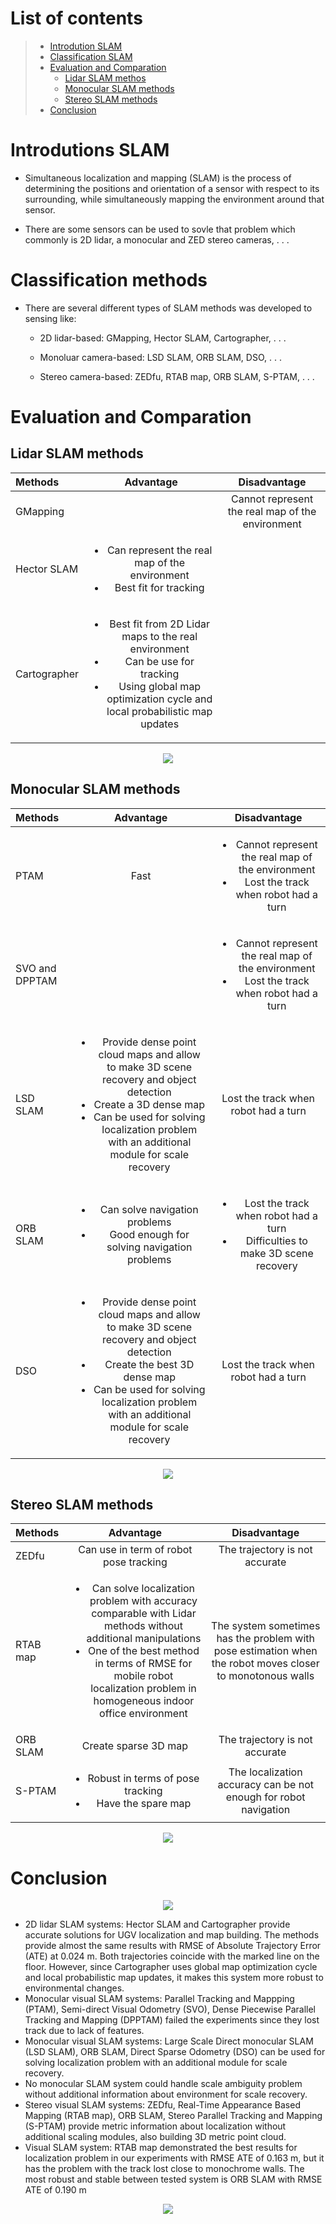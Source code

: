 # List of contents

>- [Introdution SLAM](https://github.com/tonhathuy/robot-navigation/blob/dev/docs/slam.md#introdutions-slam)
>- [Classification SLAM](https://github.com/tonhathuy/robot-navigation/blob/dev/docs/slam.md#classification-methods)
>- [Evaluation and Comparation](https://github.com/tonhathuy/robot-navigation/blob/dev/docs/slam.md#evaluation-and-comparation)
>   + [Lidar SLAM methos](https://github.com/tonhathuy/robot-navigation/blob/dev/docs/slam.md#lidar-slam-methods)
>   + [Monocular SLAM methods](https://github.com/tonhathuy/robot-navigation/blob/dev/docs/slam.md#monocular-slam-methods)
>   + [Stereo SLAM methods](https://github.com/tonhathuy/robot-navigation/blob/dev/docs/slam.md#stereo-slam-methods)
>- [Conclusion](https://github.com/tonhathuy/robot-navigation/blob/dev/docs/slam.md#conclusion)

# Introdutions SLAM

- Simultaneous localization and mapping (SLAM) is the process of determining the positions and orientation of a sensor with respect to its surrounding, while simultaneously mapping the environment around that sensor. 

- There are some sensors can be used to sovle that problem which commonly is 2D lidar, a monocular and ZED stereo cameras, . . .


# Classification methods

- There are several different types of SLAM methods was developed to sensing like:

    + 2D lidar-based: GMapping, Hector SLAM, Cartographer, . . . 

    + Monoluar camera-based: LSD SLAM, ORB SLAM, DSO, . . .

    + Stereo camera-based: ZEDfu, RTAB map, ORB SLAM, S-PTAM, . . . 


# Evaluation and Comparation

## Lidar SLAM methods

|Methods |Advantage |Disadvantage |
|:--- |:---: |:---: |
|GMapping| |Cannot represent the real map of the environment |
|Hector SLAM |<ul><li>Can represent the real map of the environment</li><li>Best fit for tracking</li></ul> | |
|Cartographer |<ul><li> Best fit from 2D Lidar maps to the real environment</li><li>Can be use for tracking</li><li>Using global map optimization cycle and local probabilistic map updates</li></ul> | |

<p align="center">
  <img src="https://github.com/tonhathuy/robot-navigation/blob/dev/docs/img/SLAM/2DLidar.png">
</p>

## Monocular SLAM methods

|Methods |Advantage |Disadvantage |
|:--- |:---: |:---: |
|PTAM| Fast | <ul><li>Cannot represent the real map of the environment</li><li>Lost the track when robot had a turn</li></ul>|
|SVO and DPPTAM| | <ul><li>Cannot represent the real map of the environment</li><li>Lost the track when robot had a turn</li></ul>|
|LSD SLAM| <ul><li> Provide dense point cloud maps and allow to make 3D scene recovery and object detection</li><li> Create a 3D dense map</li><li>Can be used for solving localization problem with an additional module for scale recovery</li></ul>| Lost the track when robot had a turn|
|ORB SLAM| <ul><li>Can solve navigation problems</li><li>Good enough for solving navigation problems</li></ul>| <ul><li>Lost the track when robot had a turn</li><li> Difficulties to make 3D scene recovery</li></ul>|
|DSO| <ul><li> Provide dense point cloud maps and allow to make 3D scene recovery and object detection</li><li> Create the best 3D dense map</li><li>Can be used for solving localization problem with an additional module for scale recovery</li></ul>| Lost the track when robot had a turn|

<p align="center">
  <img src="https://github.com/tonhathuy/robot-navigation/blob/dev/docs/img/SLAM/Monocular.png">
</p>

## Stereo SLAM methods

|Methods |Advantage |Disadvantage |
|:--- |:---: |:---: |
|ZEDfu| Can use in term of robot pose tracking| The trajectory is not accurate|
|RTAB map| <ul><li>Can solve localization problem with accuracy comparable with Lidar methods without additional manipulations</li><li>One of the best method in terms of RMSE for mobile robot localization problem in homogeneous indoor office environment</li></ul>| The system sometimes has the problem with pose estimation when the robot moves closer to monotonous walls|
|ORB SLAM| Create sparse 3D map| The trajectory is not accurate|
|S-PTAM| <ul><li>Robust in terms of pose tracking</li><li>Have the spare map</li></ul>| The localization accuracy can be not enough for robot navigation|

<p align="center">
  <img src="https://github.com/tonhathuy/robot-navigation/blob/dev/docs/img/SLAM/Stereo.png">
</p>

# Conclusion

<p align="center">
  <img src="https://github.com/tonhathuy/robot-navigation/blob/dev/docs/img/SLAM/MapsGenerated.png">
</p>

- 2D lidar SLAM systems: Hector SLAM and Cartographer provide accurate solutions for UGV localization and map building. The methods provide almost the same results with RMSE of
Absolute Trajectory Error (ATE) at 0.024 m. Both trajectories coincide with the marked line on the floor. However, since Cartographer uses global map optimization cycle and local probabilistic map updates, it makes this system more robust to environmental changes.
- Monocular visual SLAM systems: Parallel Tracking and Mappping (PTAM), Semi-direct Visual Odometry (SVO), Dense Piecewise Parallel Tracking and Mapping (DPPTAM) failed the experiments since they lost track due to lack of features.
- Monocular visual SLAM systems: Large Scale Direct monocular SLAM (LSD SLAM), ORB SLAM, Direct Sparse Odometry (DSO) can be used for solving localization problem with an additional module for scale recovery.
- No monocular SLAM system could handle scale ambiguity problem without additional information about environment for scale recovery.
- Stereo visual SLAM systems: ZEDfu, Real-Time Appearance Based Mapping (RTAB map), ORB SLAM, Stereo Parallel Tracking and Mapping (S-PTAM) provide metric information about localization without additional scaling modules, also building 3D metric point cloud.
- Visual SLAM system: RTAB map demonstrated the best results for localization problem in our experiments with RMSE ATE of 0.163 m, but it has the problem with the track lost close to
monochrome walls. The most robust and stable between tested system is ORB SLAM with RMSE ATE of 0.190 m

<p align="center">
  <img src="https://github.com/tonhathuy/robot-navigation/blob/dev/docs/img/SLAM/TrajectoryErrorBaseOnHector.png">
</p>
